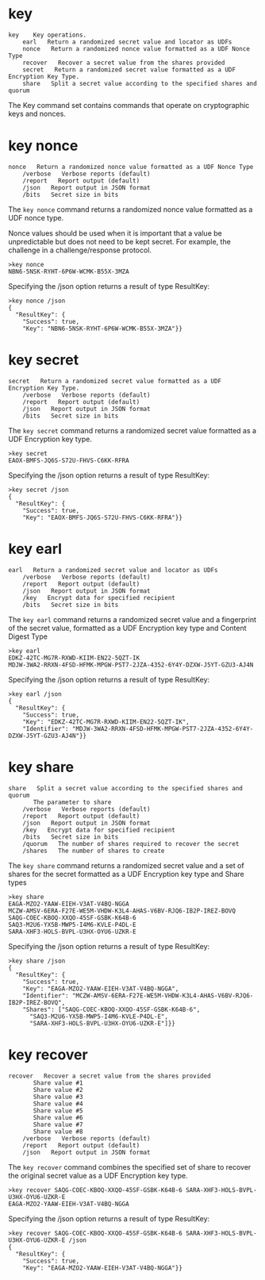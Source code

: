 
# key

````
key    Key operations.
    earl   Return a randomized secret value and locator as UDFs
    nonce   Return a randomized nonce value formatted as a UDF Nonce Type
    recover   Recover a secret value from the shares provided
    secret   Return a randomized secret value formatted as a UDF Encryption Key Type.
    share   Split a secret value according to the specified shares and quorum
````

The Key command set contains commands that operate on cryptographic keys and
nonces.


# key nonce

````
nonce   Return a randomized nonce value formatted as a UDF Nonce Type
    /verbose   Verbose reports (default)
    /report   Report output (default)
    /json   Report output in JSON format
    /bits   Secret size in bits
````


The `key nonce` command returns a randomized nonce value formatted as a UDF nonce type.

Nonce values should be used when it is important that a value be unpredictable but 
does not need to be kept secret. For example, the challenge in a challenge/response
protocol.


````
>key nonce
NBN6-5NSK-RYHT-6P6W-WCMK-B55X-3MZA
````

Specifying the /json option returns a result of type ResultKey:

````
>key nonce /json
{
  "ResultKey": {
    "Success": true,
    "Key": "NBN6-5NSK-RYHT-6P6W-WCMK-B55X-3MZA"}}
````

# key secret

````
secret   Return a randomized secret value formatted as a UDF Encryption Key Type.
    /verbose   Verbose reports (default)
    /report   Report output (default)
    /json   Report output in JSON format
    /bits   Secret size in bits
````

The `key secret` command returns a randomized secret value formatted as a UDF Encryption 
key type.


````
>key secret
EAOX-BMFS-JQ6S-S72U-FHVS-C6KK-RFRA
````

Specifying the /json option returns a result of type ResultKey:

````
>key secret /json
{
  "ResultKey": {
    "Success": true,
    "Key": "EAOX-BMFS-JQ6S-S72U-FHVS-C6KK-RFRA"}}
````


# key earl

````
earl   Return a randomized secret value and locator as UDFs
    /verbose   Verbose reports (default)
    /report   Report output (default)
    /json   Report output in JSON format
    /key   Encrypt data for specified recipient
    /bits   Secret size in bits
````

The `key earl` command returns a randomized secret value and a fingerprint of the secret 
value, formatted as a UDF Encryption key type and Content Digest Type


````
>key earl
EDKZ-42TC-MG7R-RXWD-KIIM-EN22-5QZT-IK
MDJW-3WA2-RRXN-4FSD-HFMK-MPGW-PST7-2JZA-4352-6Y4Y-DZXW-J5YT-GZU3-AJ4N
````

Specifying the /json option returns a result of type ResultKey:

````
>key earl /json
{
  "ResultKey": {
    "Success": true,
    "Key": "EDKZ-42TC-MG7R-RXWD-KIIM-EN22-5QZT-IK",
    "Identifier": "MDJW-3WA2-RRXN-4FSD-HFMK-MPGW-PST7-2JZA-4352-6Y4Y-DZXW-J5YT-GZU3-AJ4N"}}
````

# key share

````
share   Split a secret value according to the specified shares and quorum
       The parameter to share
    /verbose   Verbose reports (default)
    /report   Report output (default)
    /json   Report output in JSON format
    /key   Encrypt data for specified recipient
    /bits   Secret size in bits
    /quorum   The number of shares required to recover the secret
    /shares   The number of shares to create
````

The `key share` command returns a randomized secret value and a set of shares for the secret
formatted as a UDF Encryption key type and Share types


````
>key share
EAGA-MZO2-YAAW-EIEH-V3AT-V4BQ-NGGA
MCZW-AMSV-6ERA-F27E-WE5M-VHDW-K3L4-AHAS-V6BV-RJQ6-IB2P-IREZ-BOVQ
SAQG-COEC-KBOQ-XXQO-45SF-GSBK-K64B-6
SAQ3-M2U6-YX5B-MWP5-I4M6-KVLE-P4DL-E
SARA-XHF3-HOLS-BVPL-U3HX-OYU6-UZKR-E
````

Specifying the /json option returns a result of type ResultKey:

````
>key share /json
{
  "ResultKey": {
    "Success": true,
    "Key": "EAGA-MZO2-YAAW-EIEH-V3AT-V4BQ-NGGA",
    "Identifier": "MCZW-AMSV-6ERA-F27E-WE5M-VHDW-K3L4-AHAS-V6BV-RJQ6-IB2P-IREZ-BOVQ",
    "Shares": ["SAQG-COEC-KBOQ-XXQO-45SF-GSBK-K64B-6",
      "SAQ3-M2U6-YX5B-MWP5-I4M6-KVLE-P4DL-E",
      "SARA-XHF3-HOLS-BVPL-U3HX-OYU6-UZKR-E"]}}
````


# key recover

````
recover   Recover a secret value from the shares provided
       Share value #1
       Share value #2
       Share value #3
       Share value #4
       Share value #5
       Share value #6
       Share value #7
       Share value #8
    /verbose   Verbose reports (default)
    /report   Report output (default)
    /json   Report output in JSON format
````

The `key recover` command combines the specified set of share to recover the original secret 
value as a UDF Encryption key type.


````
>key recover SAQG-COEC-KBOQ-XXQO-45SF-GSBK-K64B-6 SARA-XHF3-HOLS-BVPL-U3HX-OYU6-UZKR-E
EAGA-MZO2-YAAW-EIEH-V3AT-V4BQ-NGGA
````

Specifying the /json option returns a result of type ResultKey:

````
>key recover SAQG-COEC-KBOQ-XXQO-45SF-GSBK-K64B-6 SARA-XHF3-HOLS-BVPL-U3HX-OYU6-UZKR-E /json
{
  "ResultKey": {
    "Success": true,
    "Key": "EAGA-MZO2-YAAW-EIEH-V3AT-V4BQ-NGGA"}}
````


